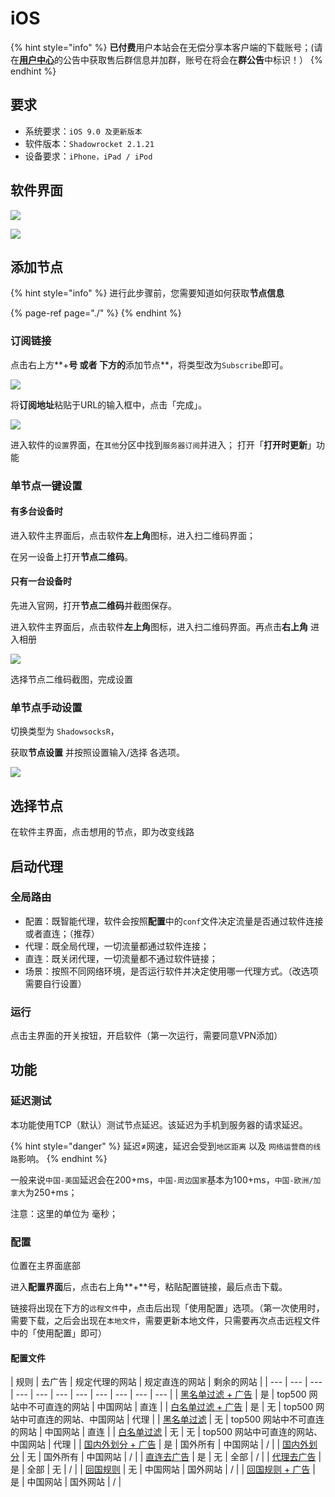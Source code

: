 # iOS

{% hint style="info" %}
**已付费**用户本站会在无偿分享本客户端的下载账号；\(请在[**用户中心**](http://ssr.hentaiworld.cc/)的公告中获取售后群信息并加群，账号在将会在**群公告**中标识！）
{% endhint %}

## 要求

* 系统要求：`iOS 9.0 及更新版本`
* 软件版本：`Shadowrocket 2.1.21`
* 设备要求：`iPhone，iPad / iPod` 

## 软件界面

![](../.gitbook/assets/ios.png)

![](../.gitbook/assets/ios2%20%281%29.png)

## 添加节点

{% hint style="info" %}
进行此步骤前，您需要知道如何获取**节点信息**​

{% page-ref page="./" %}
{% endhint %}

### 订阅链接

点击右上方**+**号 或者 下方的**添加节点**，将类型改为`Subscribe`即可。

![](../.gitbook/assets/ios4.png)

将**订阅地址**粘贴于URL的输入框中，点击「完成」。

![](../.gitbook/assets/ios6.png)

进入软件的`设置`界面，在`其他`分区中找到`服务器订阅`并进入；  打开「**打开时更新**」功能

### 单节点一键设置

#### 有多台设备时

进入软件主界面后，点击软件**左上角**图标，进入扫二维码界面；

在另一设备上打开**节点二维码**。

#### 只有一台设备时

先进入官网，打开**节点二维码**并截图保存。

进入软件主界面后，点击软件**左上角**图标，进入扫二维码界面。再点击**右上角** 进入相册

![](../.gitbook/assets/ios3.png)

选择节点二维码截图，完成设置

### 单节点手动设置

切换类型为 `ShadowsocksR`，

获取**节点设置** 并按照设置输入/选择 各选项。

![](../.gitbook/assets/ios5.png)

## 选择节点

在软件主界面，点击想用的节点，即为改变线路

## 启动代理

### 全局路由

* 配置：既智能代理，软件会按照**配置**中的`conf`文件决定流量是否通过软件连接或者直连；（推荐）
* 代理：既全局代理，一切流量都通过软件连接；
* 直连：既关闭代理，一切流量都不通过软件链接；
* 场景：按照不同网络环境，是否运行软件并决定使用哪一代理方式。（改选项需要自行设置）

### 运行

点击主界面的开关按钮，开启软件（第一次运行，需要同意VPN添加）

## 功能

### 延迟测试

本功能使用TCP（默认）测试节点延迟。该延迟为手机到服务器的请求延迟。

{% hint style="danger" %}
延迟≠网速，延迟会受到`地区距离` 以及 `网络运营商的线路`影响。
{% endhint %}

一般来说`中国-美国`延迟会在200+ms，`中国-周边国家`基本为100+ms，`中国-欧洲/加拿大`为250+ms；

注意：这里的单位为 毫秒；

### 配置

位置在主界面底部

进入**配置界面**后，点击右上角**+**号，粘贴配置链接，最后点击下载。

链接将出现在下方的`远程文件`中，点击后出现「使用配置」选项。（第一次使用时，需要下载，之后会出现在`本地文件`，需要更新本地文件，只需要再次点击远程文件中的「使用配置」即可）

#### 配置文件

| 规则 | 去广告 | 规定代理的网站 | 规定直连的网站 | 剩余的网站 |
| --- | --- | --- | --- | --- | --- | --- | --- | --- | --- | --- |
| [黑名单过滤 + 广告](https://raw.githubusercontent.com/h2y/Shadowrocket-ADBlock-Rules/master/sr_top500_banlist_ad.conf) | 是 | top500 网站中不可直连的网站 | 中国网站 | 直连 |
| [白名单过滤 + 广告](https://raw.githubusercontent.com/h2y/Shadowrocket-ADBlock-Rules/master/sr_top500_whitelist_ad.conf) | 是 | 无 | top500 网站中可直连的网站、中国网站 | 代理 |
| [黑名单过滤](https://raw.githubusercontent.com/h2y/Shadowrocket-ADBlock-Rules/master/sr_top500_banlist.conf) | 无 | top500 网站中不可直连的网站 | 中国网站 | 直连 |
| [白名单过滤](https://raw.githubusercontent.com/h2y/Shadowrocket-ADBlock-Rules/master/sr_top500_whitelist.conf) | 无 | 无 | top500 网站中可直连的网站、中国网站 | 代理 |
| [国内外划分 + 广告](https://raw.githubusercontent.com/h2y/Shadowrocket-ADBlock-Rules/master/sr_cnip_ad.conf) | 是 | 国外所有 | 中国网站 | / |
| [国内外划分](https://raw.githubusercontent.com/h2y/Shadowrocket-ADBlock-Rules/master/sr_cnip.conf) | 无 | 国外所有 | 中国网站 | / |
| [直连去广告](https://raw.githubusercontent.com/h2y/Shadowrocket-ADBlock-Rules/master/sr_direct_banad.conf) | 是 | 无 | 全部 | / |
| [代理去广告](https://raw.githubusercontent.com/h2y/Shadowrocket-ADBlock-Rules/master/sr_proxy_banad.conf) | 是 | 全部 | 无 | / |
| [回国规则](https://raw.githubusercontent.com/h2y/Shadowrocket-ADBlock-Rules/master/sr_backcn.conf) | 无 | 中国网站 | 国外网站 | / |
| [回国规则 + 广告](https://raw.githubusercontent.com/h2y/Shadowrocket-ADBlock-Rules/master/sr_backcn_ad.conf) | 是 | 中国网站 | 国外网站 | / |



